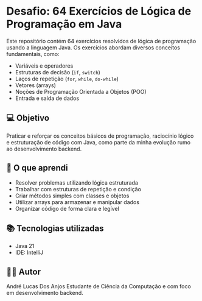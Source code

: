 # Desafio: 64 Exercícios de Lógica de Programação em Java

Este repositório contém 64 exercícios resolvidos de lógica de programação usando a linguagem Java. Os exercícios abordam diversos conceitos fundamentais, como:

- Variáveis e operadores
- Estruturas de decisão (`if`, `switch`)
- Laços de repetição (`for`, `while`, `do-while`)
- Vetores (arrays)
- Noções de Programação Orientada a Objetos (POO)
- Entrada e saída de dados

## 💻 Objetivo

Praticar e reforçar os conceitos básicos de programação, raciocínio lógico e estruturação de código com Java, como parte da minha evolução rumo ao desenvolvimento backend.

## 🧠 O que aprendi

- Resolver problemas utilizando lógica estruturada
- Trabalhar com estruturas de repetição e condição
- Criar métodos simples com classes e objetos
- Utilizar arrays para armazenar e manipular dados
- Organizar código de forma clara e legível

## 📚 Tecnologias utilizadas
- Java 21
- IDE: IntelliJ

## 🧑‍💻 Autor
André Lucas Dos Anjos
Estudante de Ciência da Computação e com foco em desenvolvimento backend.
